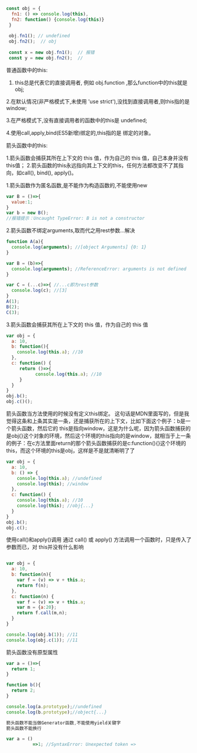 ```js 
const obj = {
  fn1: () => console.log(this),
  fn2: function() {console.log(this)}
 }
 
 obj.fn1(); // undefined
 obj.fn2();  // obj
 
 const x = new obj.fn1();  // 报错
 const y = new obj.fn2();  // 
 ```

 普通函数中的this:

1. this总是代表它的直接调用者, 例如 obj.function ,那么function中的this就是obj;

2.在默认情况(非严格模式下,未使用 'use strict'),没找到直接调用者,则this指的是 window;

3.在严格模式下,没有直接调用者的函数中的this是 undefined;

4.使用call,apply,bind(ES5新增)绑定的,this指的是 绑定的对象。

箭头函数中的this:

1.箭头函数会捕获其所在上下文的 this 值，作为自己的 this 值，自己本身并没有this值；
2.箭头函数的this永远指向其上下文的this，任何方法都改变不了其指向，如call(), bind(), apply()。

1.箭头函数作为匿名函数,是不能作为构造函数的,不能使用new
```js
var B = ()=>{
  value:1;
}
var b = new B(); 
//报错提示：Uncaught TypeError: B is not a constructor
```
2.箭头函数不绑定arguments,取而代之用rest参数…解决
```js
function A(a){
  console.log(arguments); //[object Arguments] {0: 1}
}

var B = (b)=>{
  console.log(arguments); //ReferenceError: arguments is not defined
}

var C = (...c)=>{ //...c即为rest参数
  console.log(c); //[3]
}
A(1);
B(2);
C(3);
```
3.箭头函数会捕获其所在上下文的 this 值，作为自己的 this 值
```js
var obj = {
  a: 10,
  b: function(){
    console.log(this.a); //10
  },
  c: function() {
     return ()=>{
           console.log(this.a); //10
     }
  }
}
obj.b(); 
obj.c()();
```
箭头函数当方法使用的时候没有定义this绑定。
这句话是MDN里面写的，但是我觉得这条和上条其实是一条，还是捕获所在的上下文，比如下面这个例子：b是一个箭头函数，然后它的 this是指向window，这是为什么呢，因为箭头函数捕获的是obj{}这个对象的环境，然后这个环境的this指向的是window，就相当于上一条的例子：在c方法里面return的那个箭头函数捕获的是c:function(){}这个环境的this，而这个环境的this是obj，这样是不是就清晰明了了
```js
var obj = {
  a: 10,
  b: () => {
    console.log(this.a); //undefined
    console.log(this); //window
  },
  c: function() {
    console.log(this.a); //10
    console.log(this); //obj{...}
  }
}
obj.b(); 
obj.c();
```
使用call()和apply()调用
通过 call() 或 apply() 方法调用一个函数时，只是传入了参数而已，对 this并没有什么影响
```js

var obj = {
  a: 10,
  b: function(n){
    var f = (v) => v + this.a;
    return f(n);
  },
  c: function(n) {
    var f = (v) => v + this.a;
    var m = {a:20};
    return f.call(m,n);
  }
}

console.log(obj.b(1)); //11
console.log(obj.c(1)); //11
```
箭头函数没有原型属性
```js
var a = ()=>{
  return 1;
}

function b(){
  return 2;
}

console.log(a.prototype);//undefined
console.log(b.prototype);//object{...}

箭头函数不能当做Generator函数,不能使用yield关键字
箭头函数不能换行

var a = ()
          =>1; //SyntaxError: Unexpected token =>
```